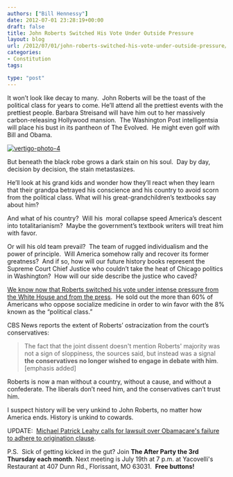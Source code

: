 ```yaml
---
authors: ["Bill Hennessy"]
date: 2012-07-01 23:28:19+00:00
draft: false
title: John Roberts Switched His Vote Under Outside Pressure
layout: blog
url: /2012/07/01/john-roberts-switched-his-vote-under-outside-pressure/
categories:
- Constitution
tags:

type: "post"
---
```


It won’t look like decay to many.  John Roberts will be the toast of the political class for years to come. He’ll attend all the prettiest events with the prettiest people. Barbara Streisand will have him out to her massively carbon-releasing Hollywood mansion.  The Washington Post intelligentsia will place his bust in its pantheon of The Evolved.  He might even golf with Bill and Obama.

[![vertigo-photo-4](https://ludicrite.files.wordpress.com/2012/07/vertigo-photo-4_thumb.jpg)
](https://ludicrite.files.wordpress.com/2012/07/vertigo-photo-4.jpg)

But beneath the black robe grows a dark stain on his soul.  Day by day,  decision by decision, the stain metastasizes.

He’ll look at his grand kids and wonder how they’ll react when they learn that their grandpa betrayed his conscience and his country to avoid scorn from the political class. What will his great-grandchildren’s textbooks say about him?

And what of his country?  Will his  moral collapse speed America’s descent into totalitarianism?  Maybe the government’s textbook writers will treat him with favor.

Or will his old team prevail?  The team of rugged individualism and the power of principle.  Will America somehow rally and recover its former greatness?  And if so, how will our future history books represent the Supreme Court Chief Justice who couldn’t take the heat of Chicago politics in Washington?  How will our side describe the justice who caved?

[We know now that Roberts switched his vote under intense pressure from the White House and from the press](https://www.cbsnews.com/8301-3460_162-57464549/roberts-switched-views-to-uphold-health-care-law/?pageNum=2&tag=contentMain;contentBody).  He sold out the more than 60% of Americans who oppose socialize medicine in order to win favor with the 8% known as the “political class.”

CBS News reports the extent of Roberts’ ostracization from the court’s conservatives:


> The fact that the joint dissent doesn't mention Roberts' majority was not a sign of sloppiness, the sources said, but instead was a signal **the conservatives no longer wished to engage in debate with him**. [emphasis added]


Roberts is now a man without a country, without a cause, and without a confederate. The liberals don’t need him, and the conservatives can’t trust him.

I suspect history will be very unkind to John Roberts, no matter how America ends. History is unkind to cowards.

UPDATE:  [Michael Patrick Leahy calls for lawsuit over Obamacare's failure to adhere to origination clause](https://www.breitbart.com/Big-Government/2012/06/29/Justice-Roberts).

P.S.  Sick of getting kicked in the gut? Join **The After Party the 3rd Thursday each month**. Next meeting is July 19th at 7 p.m. at Yacovelli's Restaurant at 407 Dunn Rd., Florissant, MO 63031.  **Free buttons!**
